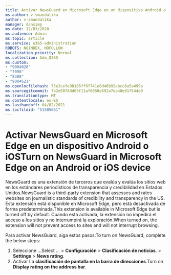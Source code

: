 ```yaml
---
title: Activar NewsGuard en Microsoft Edge en un dispositivo Android o iOS
ms.author: v-smandalika
author: v-smandalika
manager: dansimp
ms.date: 12/03/2020
ms.audience: Admin
ms.topic: article
ms.service: o365-administration
ROBOTS: NOINDEX, NOFOLLOW
localization_priority: Normal
ms.collection: Adm_O365
ms.custom:
- "9004028"
- "7098"
- "8308"
- "9004621"
ms.openlocfilehash: 73e2cefe98185ff9f741e8d46b92ebcc8a5a499a
ms.sourcegitcommit: 7b2e5078dd65f11af6650e692a7ea48e91f544e0
ms.translationtype: MT
ms.contentlocale: es-ES
ms.lasthandoff: 04/02/2021
ms.locfileid: "51505661"
---
```

# <a name="turn-on-newsguard-in-microsoft-edge-on-an-android-or-ios-device"></a><span data-ttu-id="f56f7-102">Activar NewsGuard en Microsoft Edge en un dispositivo Android o iOS</span><span class="sxs-lookup"><span data-stu-id="f56f7-102">Turn on NewsGuard in Microsoft Edge on an Android or iOS device</span></span>

<span data-ttu-id="f56f7-103">NewsGuard es una extensión de terceros que evalúa y evalúa los sitios web en los estándares periodísticos de transparencia y credibilidad en Estados Unidos.</span><span class="sxs-lookup"><span data-stu-id="f56f7-103">NewsGuard is a third-party extension that assesses and rates websites on journalistic standards of credibility and transparency in the US.</span></span> <span data-ttu-id="f56f7-104">Esta extensión está disponible en Microsoft Edge, pero está desactivada de forma predeterminada.</span><span class="sxs-lookup"><span data-stu-id="f56f7-104">This extension is available in Microsoft Edge but is turned off by default.</span></span> <span data-ttu-id="f56f7-105">Cuando está activada, la extensión no impedirá el acceso a los sitios y no interrumpirá la exploración.</span><span class="sxs-lookup"><span data-stu-id="f56f7-105">When turned on, the extension will not prevent access to sites and will not interrupt browsing.</span></span>

<span data-ttu-id="f56f7-106">Para activar NewsGuard, siga estos pasos:</span><span class="sxs-lookup"><span data-stu-id="f56f7-106">To turn on NewsGuard, complete the below steps:</span></span>
1. <span data-ttu-id="f56f7-107">Seleccione ...</span><span class="sxs-lookup"><span data-stu-id="f56f7-107">Select …</span></span><span data-ttu-id="f56f7-108"> > **Configuración**  >  **Clasificación de noticias**.</span><span class="sxs-lookup"><span data-stu-id="f56f7-108"> > **Settings** > **News rating**.</span></span>
2. <span data-ttu-id="f56f7-109">Activar La **clasificación de pantalla en la barra de direcciones**.</span><span class="sxs-lookup"><span data-stu-id="f56f7-109">Turn on **Display rating on the address bar**.</span></span>